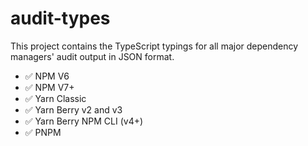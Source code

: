 # audit-types

This project contains the TypeScript typings for all major dependency managers' audit output in JSON format.

- ✅ NPM V6
- ✅ NPM V7+
- ✅ Yarn Classic
- ✅ Yarn Berry v2 and v3
- ✅ Yarn Berry NPM CLI (v4+)
- ✅ PNPM
